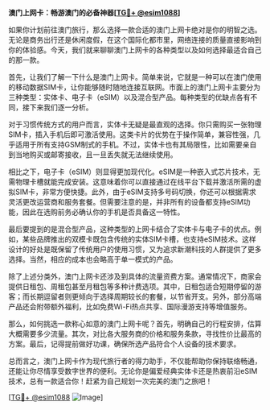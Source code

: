 **澳门上网卡：畅游澳门的必备神器[[TG💪+ @esim1088](https://t.me/s/esim1088)]**

如果你计划前往澳门旅行，那么选择一款合适的澳门上网卡绝对是你的明智之选。无论是商务出行还是休闲度假，在这个国际化都市里，网络连接的质量直接影响到你的体验感。今天，我们就来聊聊澳门上网卡的各种类型以及如何选择最适合自己的那一款。

首先，让我们了解一下什么是澳门上网卡。简单来说，它就是一种可以在澳门使用的移动数据SIM卡，让你能够随时随地连接互联网。市面上的澳门上网卡主要分为三种类型：实体卡、电子卡（eSIM）以及混合型产品。每种类型的优缺点各有不同，接下来我们逐一分析。

对于习惯传统方式的用户而言，实体卡无疑是最直观的选择。你只需购买一张物理SIM卡，插入手机后即可激活使用。这类卡片的优势在于操作简单，兼容性强，几乎适用于所有支持GSM制式的手机。不过，实体卡也有其局限性，比如需要亲自到当地购买或邮寄接收，且一旦丢失就无法继续使用。

相比之下，电子卡（eSIM）则显得更加现代化。eSIM是一种嵌入式芯片技术，无需物理卡槽就能完成安装。这意味着你可以直接通过在线平台下载并激活所需的虚拟SIM卡，非常方便快捷。此外，由于eSIM支持多号码切换，你还可以根据需求灵活更改运营商和服务套餐。但需要注意的是，并非所有的设备都支持eSIM功能，因此在选购前务必确认你的手机是否具备这一特性。

最后要提到的是混合型产品，这种类型的上网卡结合了实体卡与电子卡的优点。例如，某些品牌推出的双模卡既包含传统的实体SIM卡槽，也支持eSIM技术。这样设计的好处是既保留了传统用户的使用习惯，又为追求新潮科技的人群提供了更多选择。当然，相应的成本也会略高于单一模式的产品。

除了上述分类外，澳门上网卡还涉及到具体的流量资费方案。通常情况下，商家会提供日租包、周租包甚至月租包等多种计费选项。其中，日租包适合短期停留的游客；而长期逗留者则更倾向于选择周期较长的套餐，以节省开支。另外，部分高端产品还会附带额外福利，比如免费Wi-Fi热点共享、国际漫游支持等增值服务。

那么，如何挑选一款称心如意的澳门上网卡呢？首先，明确自己的行程安排，估算大概需要多少流量。其次，对比各大服务商的价格和服务条款，寻找性价比最高的方案。最后，记得提前做好功课，确保所选产品符合个人设备的技术要求。

总而言之，澳门上网卡作为现代旅行者的得力助手，不仅能帮助你保持联络畅通，还能让你尽情享受数字世界的便利。无论你是偏爱经典实体卡还是热衷前沿eSIM技术，总有一款适合你！赶紧为自己规划一次完美的澳门之旅吧！

[[TG💪+ @esim1088](https://t.me/s/esim1088) ![Image](https://i.postimg.cc/4NQfJmqS/Snipaste-2025-05-13-00-14-12.png)]